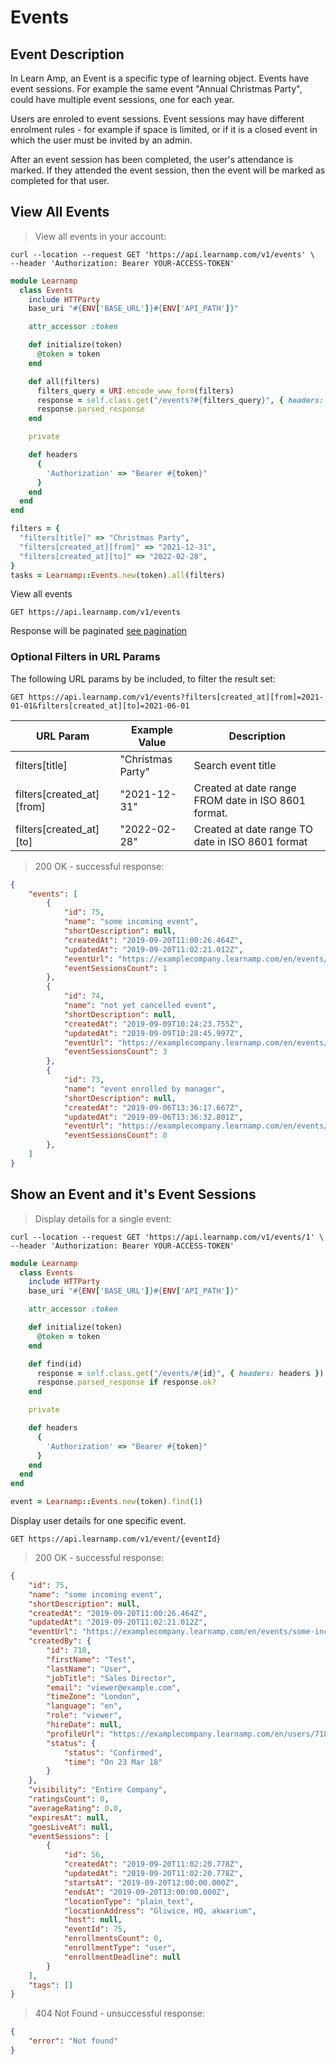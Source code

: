 # Events

## Event Description

In Learn Amp, an Event is a specific type of learning object. Events have event sessions. For example the same event "Annual Christmas Party", could have multiple event sessions, one for each year.

Users are enroled to event sessions. Event sessions may have different enrolment rules - for example if space is limited, or if it is a closed event in which the user must be invited by an admin.

After an event session has been completed, the user's attendance is marked. If they attended the event session, then the event will be marked as completed for that user.

## View All Events

> View all events in your account:

```shell
curl --location --request GET 'https://api.learnamp.com/v1/events' \
--header 'Authorization: Bearer YOUR-ACCESS-TOKEN'
```

```ruby
module Learnamp
  class Events
    include HTTParty
    base_uri "#{ENV['BASE_URL']}#{ENV['API_PATH']}"

    attr_accessor :token

    def initialize(token)
      @token = token
    end

    def all(filters)
      filters_query = URI.encode_www_form(filters)
      response = self.class.get("/events?#{filters_query}", { headers: headers })
      response.parsed_response
    end

    private

    def headers
      {
        'Authorization' => "Bearer #{token}"
      }
    end
  end
end

filters = {
  "filters[title]" => "Christmas Party",
  "filters[created_at][from]" => "2021-12-31",
  "filters[created_at][to]" => "2022-02-28",
}
tasks = Learnamp::Events.new(token).all(filters)
```

View all events

`GET https://api.learnamp.com/v1/events`

Response will be paginated [see pagination](#pagination)


### Optional Filters in URL Params

The following URL params by be included, to filter the result set:

`GET https://api.learnamp.com/v1/events?filters[created_at][from]=2021-01-01&filters[created_at][to]=2021-06-01`

URL Param | Example Value | Description
--------- | ------- | -----------
filters[title] | "Christmas Party" | Search event title
filters[created_at][from] | "2021-12-31" | Created at date range FROM date in ISO 8601 format.
filters[created_at][to] | "2022-02-28" | Created at date range TO date in ISO 8601 format

> 200 OK - successful response:

```json
{
    "events": [
        {
            "id": 75,
            "name": "some incoming event",
            "shortDescription": null,
            "createdAt": "2019-09-20T11:00:26.464Z",
            "updatedAt": "2019-09-20T11:02:21.012Z",
            "eventUrl": "https://examplecompany.learnamp.com/en/events/some-incoming-event",
            "eventSessionsCount": 1
        },
        {
            "id": 74,
            "name": "not yet cancelled event",
            "shortDescription": null,
            "createdAt": "2019-09-09T10:24:23.755Z",
            "updatedAt": "2019-09-09T10:28:45.997Z",
            "eventUrl": "https://examplecompany.learnamp.com/en/events/not-yet-cancelled-event",
            "eventSessionsCount": 3
        },
        {
            "id": 73,
            "name": "event enrolled by manager",
            "shortDescription": null,
            "createdAt": "2019-09-06T13:36:17.667Z",
            "updatedAt": "2019-09-06T13:36:32.801Z",
            "eventUrl": "https://examplecompany.learnamp.com/en/events/event-enrolled-by-manager",
            "eventSessionsCount": 0
        },
    ]
}
```

## Show an Event and it's Event Sessions

> Display details for a single event:

```shell
curl --location --request GET 'https://api.learnamp.com/v1/events/1' \
--header 'Authorization: Bearer YOUR-ACCESS-TOKEN'
```

```ruby
module Learnamp
  class Events
    include HTTParty
    base_uri "#{ENV['BASE_URL']}#{ENV['API_PATH']}"

    attr_accessor :token

    def initialize(token)
      @token = token
    end

    def find(id)
      response = self.class.get("/events/#{id}", { headers: headers })
      response.parsed_response if response.ok?
    end

    private

    def headers
      {
        'Authorization' => "Bearer #{token}"
      }
    end
  end
end

event = Learnamp::Events.new(token).find(1)
```

Display user details for one specific event.

`GET https://api.learnamp.com/v1/event/{eventId}`


> 200 OK - successful response:

```json
{
    "id": 75,
    "name": "some incoming event",
    "shortDescription": null,
    "createdAt": "2019-09-20T11:00:26.464Z",
    "updatedAt": "2019-09-20T11:02:21.012Z",
    "eventUrl": "https://examplecompany.learnamp.com/en/events/some-incoming-event",
    "createdBy": {
        "id": 718,
        "firstName": "Test",
        "lastName": "User",
        "jobTitle": "Sales Director",
        "email": "viewer@example.com",
        "timeZone": "London",
        "language": "en",
        "role": "viewer",
        "hireDate": null,
        "profileUrl": "https://examplecompany.learnamp.com/en/users/718",
        "status": {
            "status": "Confirmed",
            "time": "On 23 Mar 18"
        }
    },
    "visibility": "Entire Company",
    "ratingsCount": 0,
    "averageRating": 0.0,
    "expiresAt": null,
    "goesLiveAt": null,
    "eventSessions": [
        {
            "id": 56,
            "createdAt": "2019-09-20T11:02:20.778Z",
            "updatedAt": "2019-09-20T11:02:20.778Z",
            "startsAt": "2019-09-20T12:00:00.000Z",
            "endsAt": "2019-09-20T13:00:00.000Z",
            "locationType": "plain_text",
            "locationAddress": "Gliwice, HQ, akwarium",
            "host": null,
            "eventId": 75,
            "enrollmentsCount": 0,
            "enrollmentType": "user",
            "enrollmentDeadline": null
        }
    ],
    "tags": []
}
```

> 404 Not Found - unsuccessful response:

```json
{
    "error": "Not found"
}
```
